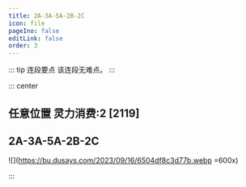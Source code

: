 ```yaml
---
title: 2A-3A-5A-2B-2C
icon: file
pageIno: false
editLink: false
order: 3
---
```


::: tip 连段要点
该连段无难点。
:::

::: center
## **任意位置 灵力消费:2 [2119]**
## **2A-3A-5A-2B-2C**

![](https://bu.dusays.com/2023/09/16/6504df8c3d77b.webp =600x)

:::
